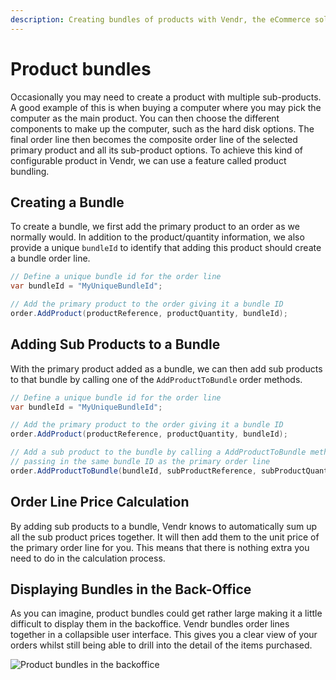 ```yaml
---
description: Creating bundles of products with Vendr, the eCommerce solution for Umbraco
---
```


# Product bundles

Occasionally you may need to create a product with multiple sub-products. A good example of this is when buying a computer where you may pick the computer as the main product. You can then choose the different components to make up the computer, such as the hard disk options. The final order line then becomes the composite order line of the selected primary product and all its sub-product options. To achieve this kind of configurable product in Vendr, we can use a feature called product bundling.

## Creating a Bundle

To create a bundle, we first add the primary product to an order as we normally would. In addition to the product/quantity information, we also provide a unique `bundleId` to identify that adding this product should create a bundle order line.

```csharp
// Define a unique bundle id for the order line
var bundleId = "MyUniqueBundleId";

// Add the primary product to the order giving it a bundle ID
order.AddProduct(productReference, productQuantity, bundleId);
```

## Adding Sub Products to a Bundle

With the primary product added as a bundle, we can then add sub products to that bundle by calling one of the `AddProductToBundle` order methods.

```csharp
// Define a unique bundle id for the order line
var bundleId = "MyUniqueBundleId";

// Add the primary product to the order giving it a bundle ID
order.AddProduct(productReference, productQuantity, bundleId);

// Add a sub product to the bundle by calling a AddProductToBundle method
// passing in the same bundle ID as the primary order line
order.AddProductToBundle(bundleId, subProductReference, subProductQuantity);
```

## Order Line Price Calculation

By adding sub products to a bundle, Vendr knows to automatically sum up all the sub product prices together. It will then add them to the unit price of the primary order line for you. This means that there is nothing extra you need to do in the calculation process.

## Displaying Bundles in the Back-Office

As you can imagine, product bundles could get rather large making it a little difficult to display them in the backoffice. Vendr bundles order lines together in a collapsible user interface. This gives you a clear view of your orders whilst still being able to drill into the detail of the items purchased.

![Product bundles in the backoffice](../media/backback-office-bundles.png)
